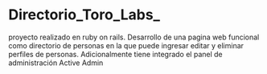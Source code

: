 # Directorio_Toro_Labs_
proyecto realizado en ruby on rails. Desarrollo de una pagina web funcional como directorio de personas en la que puede ingresar editar y eliminar perfiles de personas. Adicionalmente tiene integrado el panel de administración Active Admin
